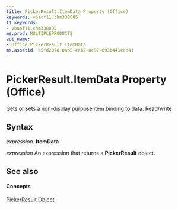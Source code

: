 ```yaml
---
title: PickerResult.ItemData Property (Office)
keywords: vbaof11.chm338005
f1_keywords:
- vbaof11.chm338005
ms.prod: MULTIPLEPRODUCTS
api_name:
- Office.PickerResult.ItemData
ms.assetid: e5fd2078-0ab2-eab2-8c97-093b441ccd41
---
```



# PickerResult.ItemData Property (Office)

Gets or sets a non-display purpose item binding to data. Read/write


## Syntax

 _expression_. **ItemData**

 _expression_ An expression that returns a **PickerResult** object.


## See also


#### Concepts


[PickerResult Object](pickerresult-object-office.md)

